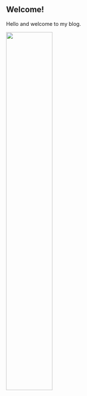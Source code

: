 ## Welcome!


Hello and welcome to my blog. 


<img src="https://user-images.githubusercontent.com/12997753/200553103-dc888607-ed92-47e1-b421-f2128d523827.JPG" width=50% height=50%>
